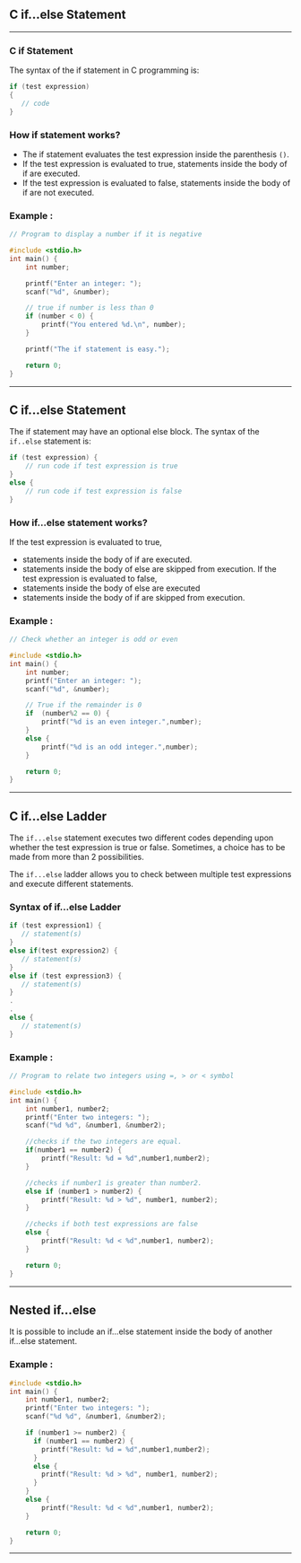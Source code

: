 ## C if...else Statement
***

### C if Statement
The syntax of the if statement in C programming is:
```c
if (test expression) 
{
   // code
}
```
### How if statement works?
  - The if statement evaluates the test expression inside the parenthesis `()`. 
  - If the test expression is evaluated to true, statements inside the body of if are executed. 
  - If the test expression is evaluated to false, statements inside the body of if are not executed.
### Example :
```c
// Program to display a number if it is negative

#include <stdio.h>
int main() {
    int number;

    printf("Enter an integer: ");
    scanf("%d", &number);

    // true if number is less than 0
    if (number < 0) {
        printf("You entered %d.\n", number);
    }

    printf("The if statement is easy.");

    return 0;
}
```

***

## C if...else Statement
The if statement may have an optional else block. The syntax of the `if..else` statement is:
```c
if (test expression) {
    // run code if test expression is true
}
else {
    // run code if test expression is false
}
```

### How if...else statement works?
If the test expression is evaluated to true,
  - statements inside the body of if are executed. 
  - statements inside the body of else are skipped from execution.
If the test expression is evaluated to false,
  - statements inside the body of else are executed 
  - statements inside the body of if are skipped from execution.

### Example :
```c
// Check whether an integer is odd or even

#include <stdio.h>
int main() {
    int number;
    printf("Enter an integer: ");
    scanf("%d", &number);

    // True if the remainder is 0
    if  (number%2 == 0) {
        printf("%d is an even integer.",number);
    }
    else {
        printf("%d is an odd integer.",number);
    }

    return 0;
}
```

***

## C if...else Ladder
The `if...else` statement executes two different codes depending upon whether the test expression is true or false. Sometimes, a choice has to be made from more than 2 possibilities.

The `if...else` ladder allows you to check between multiple test expressions and execute different statements.

### Syntax of if...else Ladder
```c
if (test expression1) {
   // statement(s)
}
else if(test expression2) {
   // statement(s)
}
else if (test expression3) {
   // statement(s)
}
.
.
else {
   // statement(s)
}
```

### Example :
```c
// Program to relate two integers using =, > or < symbol

#include <stdio.h>
int main() {
    int number1, number2;
    printf("Enter two integers: ");
    scanf("%d %d", &number1, &number2);

    //checks if the two integers are equal.
    if(number1 == number2) {
        printf("Result: %d = %d",number1,number2);
    }

    //checks if number1 is greater than number2.
    else if (number1 > number2) {
        printf("Result: %d > %d", number1, number2);
    }

    //checks if both test expressions are false
    else {
        printf("Result: %d < %d",number1, number2);
    }

    return 0;
}
```

***

## Nested if...else

It is possible to include an if...else statement inside the body of another if...else statement.

### Example :

```c
#include <stdio.h>
int main() {
    int number1, number2;
    printf("Enter two integers: ");
    scanf("%d %d", &number1, &number2);

    if (number1 >= number2) {
      if (number1 == number2) {
        printf("Result: %d = %d",number1,number2);
      }
      else {
        printf("Result: %d > %d", number1, number2);
      }
    }
    else {
        printf("Result: %d < %d",number1, number2);
    }

    return 0;
}
```
***

